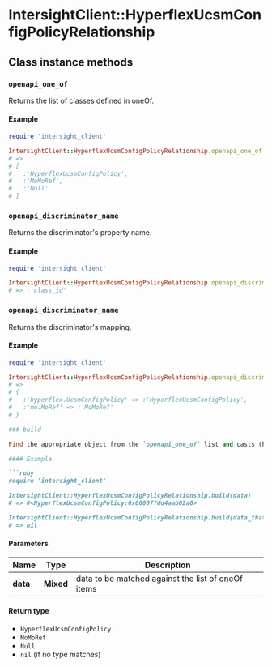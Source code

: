 # IntersightClient::HyperflexUcsmConfigPolicyRelationship

## Class instance methods

### `openapi_one_of`

Returns the list of classes defined in oneOf.

#### Example

```ruby
require 'intersight_client'

IntersightClient::HyperflexUcsmConfigPolicyRelationship.openapi_one_of
# =>
# [
#   :'HyperflexUcsmConfigPolicy',
#   :'MoMoRef',
#   :'Null'
# ]
```

### `openapi_discriminator_name`

Returns the discriminator's property name.

#### Example

```ruby
require 'intersight_client'

IntersightClient::HyperflexUcsmConfigPolicyRelationship.openapi_discriminator_name
# => :'class_id'
```

### `openapi_discriminator_name`

Returns the discriminator's mapping.

#### Example

```ruby
require 'intersight_client'

IntersightClient::HyperflexUcsmConfigPolicyRelationship.openapi_discriminator_mapping
# =>
# {
#   :'hyperflex.UcsmConfigPolicy' => :'HyperflexUcsmConfigPolicy',
#   :'mo.MoRef' => :'MoMoRef'
# }

### build

Find the appropriate object from the `openapi_one_of` list and casts the data into it.

#### Example

```ruby
require 'intersight_client'

IntersightClient::HyperflexUcsmConfigPolicyRelationship.build(data)
# => #<HyperflexUcsmConfigPolicy:0x00007fdd4aab02a0>

IntersightClient::HyperflexUcsmConfigPolicyRelationship.build(data_that_doesnt_match)
# => nil
```

#### Parameters

| Name | Type | Description |
| ---- | ---- | ----------- |
| **data** | **Mixed** | data to be matched against the list of oneOf items |

#### Return type

- `HyperflexUcsmConfigPolicy`
- `MoMoRef`
- `Null`
- `nil` (if no type matches)

